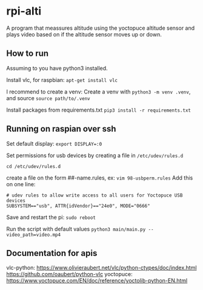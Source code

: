 # rpi-alti

A program that meassures altitude using the yoctopuce altitude sensor and plays video based on if the altitude sensor moves up or down.

## How to run

Assuming to you have python3 installed.

Install vlc, for raspbian: `apt-get install vlc`

I recommend to create a venv:
Create a venv with `python3 -m venv .venv`, and source `source path/to/.venv`

Install packages from requirements.txt
`pip3 install -r requirements.txt`

## Running on raspian over ssh
Set default display: `export DISPLAY=:0`

Set permissions for usb devices by creating a file in `/etc/udev/rules.d`

`cd /etc/udev/rules.d`

create a file on the form ##-name.rules, ex: `vim 98-usbperm.rules`
Add this on one line: 
```
# udev rules to allow write access to all users for Yoctopuce USB devices
SUBSYSTEM=="usb", ATTR{idVendor}=="24e0", MODE="0666" 
```
Save and restart the pi: `sudo reboot`

Run the script with default values `python3 main/main.py --video_path=video.mp4`

## Documentation for apis
vlc-python: https://www.olivieraubert.net/vlc/python-ctypes/doc/index.html https://github.com/oaubert/python-vlc
yoctopuce: https://www.yoctopuce.com/EN/doc/reference/yoctolib-python-EN.html
